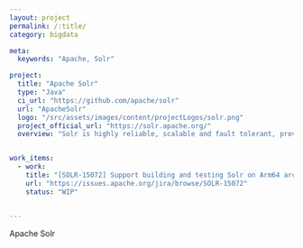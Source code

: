 ```yaml
---
layout: project
permalink: /:title/
category: bigdata

meta:
  keywords: "Apache, Solr"

project:
  title: "Apache Solr"
  type: "Java"
  ci_url: "https://github.com/apache/solr"
  url: "ApacheSolr"
  logo: "/src/assets/images/content/projectLogos/solr.png"
  project_official_url: "https://solr.apache.org/"
  overview: "Solr is highly reliable, scalable and fault tolerant, providing distributed indexing, replication and load-balanced querying, automated failover and recovery, centralized configuration and more. Solr powers the search and navigation features of many of the world's largest internet sites."


work_items:
  - work:
    title: "[SOLR-15072] Support building and testing Solr on Arm64 architecture"
    url: "https://issues.apache.org/jira/browse/SOLR-15072"
    status: "WIP"


---
```


<p>Apache Solr</p>
